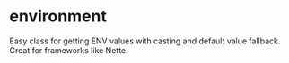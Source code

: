 # environment
 Easy class for getting ENV values with casting and default value fallback. Great for frameworks like Nette.
